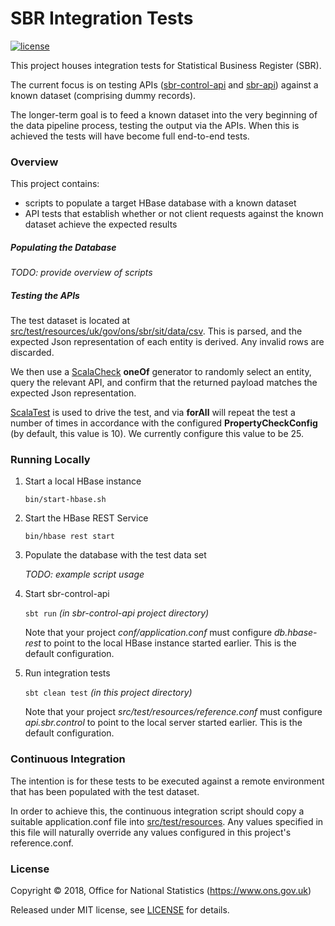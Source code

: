 # SBR Integration Tests
[![license](https://img.shields.io/github/license/mashape/apistatus.svg)](./LICENSE)

This project houses integration tests for Statistical Business Register (SBR).

The current focus is on testing APIs ([sbr-control-api](https://github.com/ONSdigital/sbr-control-api) and
[sbr-api](https://github.com/ONSdigital/sbr-control-api)) against a known dataset (comprising dummy records).

The longer-term goal is to feed a known dataset into the very beginning of the data pipeline process,
testing the output via the APIs.  When this is achieved the tests will have become full end-to-end tests.

### Overview
This project contains:
* scripts to populate a target HBase database with a known dataset
* API tests that establish whether or not client requests against the known dataset achieve the expected results

##### Populating the Database
_TODO: provide overview of scripts_

##### Testing the APIs
The test dataset is located at [src/test/resources/uk/gov/ons/sbr/sit/data/csv](https://github.com/ONSdigital/sbr-int-test/tree/master/src/test/resources/uk/gov/ons/sbr/sit/data/csv).
This is parsed, and the expected Json representation of each entity is derived.  Any invalid rows are discarded.

We then use a [ScalaCheck](https://www.scalacheck.org/) __oneOf__ generator to randomly select an entity,
query the relevant API, and confirm that the returned payload matches the expected Json representation.

[ScalaTest](http://www.scalatest.org/user_guide/generator_driven_property_checks) is used to drive the test,
and via __forAll__ will repeat the test a number of times in accordance with the configured __PropertyCheckConfig__
(by default, this value is 10).  We currently configure this value to be 25.


### Running Locally
1. Start a local HBase instance

   ```bin/start-hbase.sh```

2. Start the HBase REST Service

   ```bin/hbase rest start```

3. Populate the database with the test data set

   _TODO: example script usage_

4. Start sbr-control-api

   ```sbt run``` _(in sbr-control-api project directory)_

   Note that your project _conf/application.conf_ must configure _db.hbase-rest_ to point to the local HBase instance
   started earlier.  This is the default configuration.

5. Run integration tests

   ```sbt clean test``` _(in this project directory)_

   Note that your project _src/test/resources/reference.conf_ must configure _api.sbr.control_ to point to the local
   server started earlier.  This is the default configuration.


### Continuous Integration
The intention is for these tests to be executed against a remote environment that has been populated with the test
dataset.

In order to achieve this, the continuous integration script should copy a suitable application.conf file into
[src/test/resources](https://github.com/ONSdigital/sbr-int-test/tree/master/src/test/resources).  Any values 
specified in this file will naturally override any values configured in this project's reference.conf.


### License
Copyright © 2018, Office for National Statistics (https://www.ons.gov.uk)

Released under MIT license, see [LICENSE](./LICENSE) for details.
